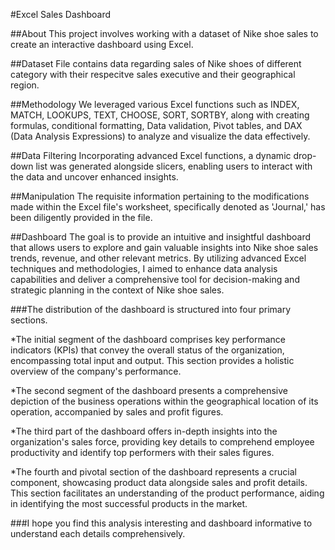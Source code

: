 #Excel Sales Dashboard

##About
This project involves working with a dataset of Nike shoe sales to create an interactive dashboard using Excel. 

##Dataset 
File contains data regarding sales of Nike shoes of different category with their respecitve sales executive and their geographical region.

##Methodology
We leveraged various Excel functions such as INDEX, MATCH, LOOKUPS, TEXT, CHOOSE, SORT, SORTBY, along with creating formulas, conditional formatting, Data validation, Pivot tables, and DAX (Data Analysis Expressions) to analyze and visualize the data effectively. 

##Data Filtering
Incorporating advanced Excel functions, a dynamic drop-down list was generated alongside slicers, enabling users to interact with the data and uncover enhanced insights.

##Manipulation
The requisite information pertaining to the modifications made within the Excel file's worksheet, specifically denoted as 'Journal,' has been diligently provided in the file.

##Dashboard
The goal is to provide an intuitive and insightful dashboard that allows users to explore and gain valuable insights into Nike shoe sales trends, revenue, and other relevant metrics. By utilizing advanced Excel techniques and methodologies, I aimed to enhance data analysis capabilities and deliver a comprehensive tool for decision-making and strategic planning in the context of Nike shoe sales.

###The distribution of the dashboard is structured into four primary sections.

*The initial segment of the dashboard comprises key performance indicators (KPIs) that convey the overall status of the organization, encompassing total input and output. This section provides a holistic overview of the company's performance.

*The second segment of the dashboard presents a comprehensive depiction of the business operations within the geographical location of its operation, accompanied by sales and profit figures.

*The third part of the dashboard offers in-depth insights into the organization's sales force, providing key details to comprehend employee productivity and identify top performers with their sales figures.

*The fourth and pivotal section of the dashboard represents a crucial component, showcasing product data alongside sales and profit details. This section facilitates an understanding of the product performance, aiding in identifying the most successful products in the market.

###I hope you find this analysis interesting and dashboard informative to understand each details comprehensively.


